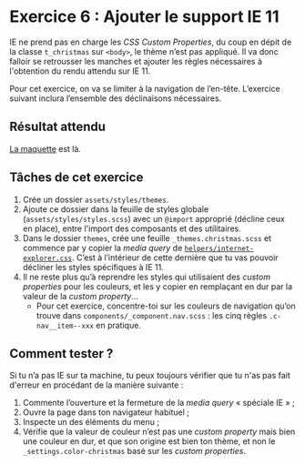 # Exercice 6 : Ajouter le support IE 11

<!--
SI TU UTILISES UN ÉDITEUR CAPABLE DE PRÉVISUALISER MARKDOWN,
FAIS-LE.  PAR EXEMPLE, DANS VS CODE, CMD/CTRL+SHIFT+V AFFICHE LA PRÉVISUALISATION.
-->

IE ne prend pas en charge les _CSS Custom Properties_, du coup en dépit de la classe `t_christmas` sur `<body>`, le thème n’est pas appliqué. Il va donc falloir se retrousser les manches et ajouter les règles nécessaires à l'obtention du rendu attendu sur IE 11.

Pour cet exercice, on va se limiter à la navigation de l’en-tête. L’exercice suivant inclura l’ensemble des déclinaisons nécessaires.

## Résultat attendu

[La maquette](./RESULTAT_ATTENDU.png) est là.

## Tâches de cet exercice

1. Crée un dossier `assets/styles/themes`.
2. Ajoute ce dossier dans la feuille de styles globale (`assets/styles/styles.scss`) avec un `@import` approprié (décline ceux en place), entre l'import des composants et des utilitaires.
3. Dans le dossier `themes`, crée une feuille `_themes.christmas.scss` et commence par y copier la _media query_ de [`helpers/internet-explorer.css`](./../helpers/internet-explorer.css). C’est à l’intérieur de cette dernière que tu vas pouvoir décliner les styles spécifiques à IE 11.
4. Il ne reste plus qu’à reprendre les styles qui utilisaient des _custom properties_ pour les couleurs, et les y copier en remplaçant en dur par la valeur de la _custom property_…
   - Pour cet exercice, concentre-toi sur les couleurs de navigation qu’on trouve dans `components/_component.nav.scss` : les cinq règles `.c-nav__item--xxx` en pratique.

## Comment tester ?

Si tu n’a pas IE sur ta machine, tu peux toujours vérifier que tu n'as pas fait d'erreur en procédant de la manière suivante :

1. Commente l’ouverture et la fermeture de la _media query_ « spéciale IE » ;
2. Ouvre la page dans ton navigateur habituel ;
3. Inspecte un des éléments du menu ;
4. Vérifie que la valeur de couleur n’est pas une _custom property_ mais bien une couleur en dur, et que son origine est bien ton thème, et non le `_settings.color-christmas` basé sur les _custom properties_.
